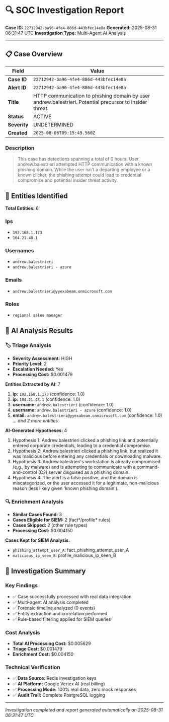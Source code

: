 # 🔍 SOC Investigation Report

**Case ID:** `22712942-ba96-4fe4-886d-443bfec14e8a`
**Generated:** 2025-08-31 06:31:47 UTC
**Investigation Type:** Multi-Agent AI Analysis

---

## 📋 Case Overview

| Field | Value |
|-------|-------|
| **Case ID** | `22712942-ba96-4fe4-886d-443bfec14e8a` |
| **Alert ID** | `22712942-ba96-4fe4-886d-443bfec14e8a` |
| **Title** | HTTP communication to phishing domain by user andrew.balestrieri. Potential precursor to insider threat. |
| **Status** | ACTIVE |
| **Severity** | UNDETERMINED |
| **Created** | `2025-08-06T09:15:49.560Z` |

### Description

> This case has detections spanning a total of 0 hours. User andrew.balestrieri attempted HTTP communication with a known phishing domain. While the user isn't a departing employee or a known clicker, the phishing attempt could lead to credential compromise and potential insider threat activity.

## 🎯 Entities Identified

**Total Entities:** 6

### Ips
- `192.168.1.173`
- `104.21.48.1`

### Usernames
- `andrew.balestrieri`
- `andrew.balestrieri - azure`

### Emails
- `andrew.balestrieri@yyexabeam.onmicrosoft.com`

### Roles
- `regional sales manager`

## 🤖 AI Analysis Results

### 🏷️ Triage Analysis

- **Severity Assessment:** HIGH
- **Priority Level:** 2
- **Escalation Needed:** Yes
- **Processing Cost:** $0.001479

**Entities Extracted by AI:** 7

1. **ip:** `192.168.1.173` (confidence: 1.0)
2. **ip:** `104.21.48.1` (confidence: 1.0)
3. **username:** `andrew.balestrieri` (confidence: 1.0)
4. **username:** `andrew.balestrieri - azure` (confidence: 1.0)
5. **email:** `andrew.balestrieri@yyexabeam.onmicrosoft.com` (confidence: 1.0)
*... and 2 more entities*

**AI-Generated Hypotheses:** 4

1. Hypothesis 1: Andrew.balestrieri clicked a phishing link and potentially entered corporate credentials, leading to a credential compromise.
2. Hypothesis 2: Andrew.balestrieri clicked a phishing link, but realized it was malicious before entering any credentials or downloading malware.
3. Hypothesis 3: Andrew.balestrieri's workstation is already compromised (e.g., by malware) and is attempting to communicate with a command-and-control (C2) server disguised as a phishing domain.
4. Hypothesis 4: The alert is a false positive, and the domain is miscategorized, or the user accessed it for a legitimate, non-malicious reason (less likely given 'known phishing domain').

### 🔍 Enrichment Analysis

- **Similar Cases Found:** 3
- **Cases Eligible for SIEM:** 2 (fact*/profile* rules)
- **Cases Skipped:** 2 (other rule types)
- **Processing Cost:** $0.004150

**Cases Kept for SIEM Analysis:**
- `phishing_attempt_user_A`: fact_phishing_attempt_user_A
- `malicious_ip_seen_B`: profile_malicious_ip_seen_B

## 🎯 Investigation Summary

### Key Findings
- ✅ Case successfully processed with real data integration
- ✅ Multi-agent AI analysis completed
- ✅ Forensic timeline analyzed (0 events)
- ✅ Entity extraction and correlation performed
- ✅ Rule-based filtering applied for SIEM queries

### Cost Analysis
- **Total AI Processing Cost:** $0.005629
- **Triage Cost:** $0.001479
- **Enrichment Cost:** $0.004150

### Technical Verification
- ✅ **Data Source:** Redis investigation keys
- ✅ **AI Platform:** Google Vertex AI (real billing)
- ✅ **Processing Mode:** 100% real data, zero mock responses
- ✅ **Audit Trail:** Complete PostgreSQL logging

---

*Investigation completed and report generated automatically on 2025-08-31 06:31:47 UTC*